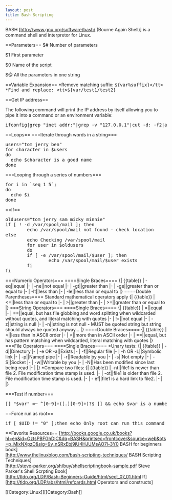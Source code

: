 ```yaml
---
layout: post 
title: Bash Scripting
---
```


BASH [http://www.gnu.org/software/bash/ (Bourne Again Shell)] is a command shell and interpretor for Linux.

==Parameters==
$#  Number of parameters

$1  First parameter

$0  Name of the script

$@  All the parameters in one string

==Variable Expansion==
*Remove matching suffix: <tt>${var%suffix}</tt>
*Find and replace: <tt>${var/test1/test2}</tt>

==Get IP address==

The following command will print the IP address by itself allowing you to pipe it into a command or an environment variable:
<pre>ifconfig|grep "inet addr:"|grep -v "127.0.0.1"|cut -d: -f2|awk '{ print $1}'</pre>

==Loops==
===Iterate through words in a string===
<pre>
users="tom jerry ben"
for character in $users
do
  echo $character is a good name
done
</pre>
===Looping through a series of numbers===
<pre>
for i in `seq 1 5`;
do
  echo $i
done
</pre>

==If==
<pre>
oldusers="tom jerry sam micky minnie"
if [ ! -d /var/spool/mail ]; then
        echo /var/spool/mail not found - check location
else
        echo Checking /var/spool/mail
        for user in $oldusers
        do
        if [ -e /var/spool/mail/$user ]; then
                echo /var/spool/mail/$user exists
        fi
fi
</pre>
===Numeric Operators===
====Single Braces====
{| {{table}}
| -eq||equal
|-
| -ne||not equal
|-
| -gt||greater than
|-
| -ge||greater than or equal to
|-
| -lt||less than
|-
| -le||less than or equal to
|}
====Double Parentheses====
Standard mathematical operators apply
{| {{table}}
| <=||less than or equal to
|-
| >||greater than
|-
| >=||greater than or equal to
|}
===String Operators===
====Single Braces====
{| {{table}}
| =||equal
|-
| ==||equal, but has file globbing and word splitting when wildcarded without quotes, and literal matching with quotes
|-
| !=||not equal
|-
| -z||string is null
|-
| -n||string is not null - MUST be quoted string but string should always be quoted anyway...
|}
====Double Braces====
{| {{table}}
| <||less than in ASCII order
|-
| >||more than in ASCII order
|-
| ==||equal, but has pattern matching when wildcarded, literal matching with quotes
|}
===File Operators===
====Single Braces====
*Unary tests:
{| {{table}}
| -d||Directory
|-
| -e OR -a||Exists
|-
| -f||Regular file
|-
| -h OR -L||Symbolic link
|-
| -p||Named pipe
|-
| -r||Readable by you
|-
| -s||Not empty
|-
| -S||Socket
|-
| -w||Writable by you
|-
| -N||Has been modified since last being read
|-
| 
|}
*Compare two files:
{| {{table}}
| -nt||file1 is newer than file 2. File modification time stamp is used.
|-
| -ot||file1 is older than file 2. File modification time stamp is used.
|-
| - ef||file1 is a hard link to file2.
|-
| 
|}

===Test if number===
<pre>
[[ "$var" =~ ^[0-9]+([.][0-9]+)?$ ]] && echo $var is a number
</pre>

==Force run as root==
<pre>
if [ $UID != "0" ];then echo Only root can run this command 1>&2;exit 1;fi
</pre>

==Favorite Resources==
[http://books.google.co.uk/books?hl=en&id=OztsPBFGhDIC&dq=BASH&printsec=frontcover&source=web&ots=p_MixNXpzD&sig=9y_nSRxEbj9jU4HJUMsAO7l-3Y0 BASH for beginners book]<br>
[http://www.thelinuxblog.com/bash-scripting-techniques/ BASH Scripting Techniques]<br>
[http://steve-parker.org/sh/buy/shellscriptingbook-sample.pdf Steve Parker's Shell Scrpting Book]<br>
[http://tldp.org/LDP/Bash-Beginners-Guide/html/sect_07_01.html If]<br>
[http://tldp.org/LDP/abs/html/refcards.html Operators and constructs]

[[Category:Linux]][[Category:Bash]]

